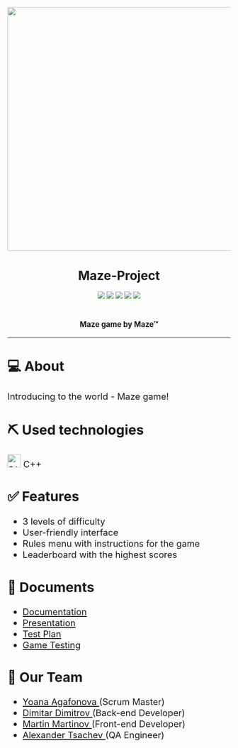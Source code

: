 <p align = "center">
  <img src = "https://imgur.com/U8OWC8C.jpg" width="550px">
</p>

<h1 align = "center"> Maze-Project </h1>

<p align = "center">
   <img src = "https://img.shields.io/github/languages/count/YIAgafonova19/Maze-Project">
   <img src = "https://img.shields.io/github/repo-size/YIAgafonova19/Maze-Project">
   <img src = "https://img.shields.io/badge/License-MIT-yellow.svg">
   <img src = "https://img.shields.io/github/stars/YIAgafonova19/Maze-Project?style=social">
   <img src = "https://img.shields.io/github/contributors/YIAgafonova19/Maze-Project">
</p>

<br>

<p align = "center" style:"font-size:4em"><strong><big>Maze game by Maze™</strong><big></p>

<hr>

## 💻 About
Introducing to the world - Maze game! 

   
## ⛏️ Used technologies
<img src = "https://imgur.com/1T5p6HM.jpg" width = "30px" height = "30px" alt = "c++"> C++


## ✅ Features

- 3 levels of difficulty
- User-friendly interface
- Rules menu with instructions for the game
- Leaderboard with the highest scores


## 📄 Documents

- [Documentation](https://codingburgas-my.sharepoint.com/:w:/g/personal/yiagafonova19_codingburgas_bg/EWVfzSFkhKNKsuZffxj24nYBxgL6j88BXwL2R5P1Oi1mWQ?e=mPigAY)
- [Presentation](https://codingburgas-my.sharepoint.com/:p:/g/personal/yiagafonova19_codingburgas_bg/Eb2jBZxPViJLsX7Tk_leBoUByoOenzp1QKyK5JBWetItwg?e=1Kse4Z)
- [Test Plan](https://codingburgas-my.sharepoint.com/:w:/g/personal/yiagafonova19_codingburgas_bg/ERmPN7SvQHtGpoKo7yI4Ze4BpTycLx0xx-pgxo1g_MYUjQ?e=RC9EXX)
- [Game Testing](https://codingburgas-my.sharepoint.com/:x:/g/personal/yiagafonova19_codingburgas_bg/EcmS3f_OOmRFjlXCEQE2TdABJ2WX3_Hi-fI9rRArlWU2NA?e=hgm7jn)


## 🧒 Our Team

- <a href = "https://github.com/YIAgafonova19"> Yoana Agafonova </a> (Scrum Master)
- <a href = "https://github.com/DSDimitrov19"> Dimitar Dimitrov </a> (Back-end Developer)
- <a href = "https://github.com/MVMartinov19"> Martin Martinov </a> (Front-end Developer)
- <a href = "https://github.com/AITsachev19"> Alexander Tsachev </a> (QA Engineer)